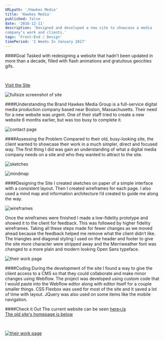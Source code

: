 ```yaml
---
URLpath: '/Hawkes Media'
title: 'Hawkes Media'
published: false
date: '2016-12-11'
description: 'Designed and developed a new site to showcase a media
company’s work and clients.'
tags: 'Front-End / Design'
timePeriod: '2 Weeks In January 2017'
---
```



####Goal
Tasked with redesigning a website that hadn’t been updated in more than a decade, filled with flash animations and gratuitous geocities gifs.


<br/>

<a href="http://www.hawkesmediagroup.com/">Visit the Site</a>

![fullsize screenshot of site](https://www.jacobdfrank.com/images/hawkes/fullsize.png)



####Understanding the Brand
Hawkes Media Group is a full-service digital media production company based near Boston, Massachusetts. Their need for a new website was urgent. One of their staff tried to create a new website 6 months earlier, but was too busy to complete it.

![contact page](https://www.jacobdfrank.com/images/hawkes/contact.png)


####Assessing the Problem
Compared to their old, busy-looking site, the client wanted to showcase their work in a much simpler, direct and focused way. The first thing I did was gain an understanding of what a digital media company needs on a site and who they wanted to attract to the site.

![sketches](https://www.jacobdfrank.com/images/hawkes/sketch1.jpg)

![mindmap](https://www.jacobdfrank.com/images/hawkes/Hawkes_Mindmap.png)

####Designing the Site
I created sketches on paper of a simple interface with a consistent layout. Then I created wireframes for each page. I also used a mind map and information architecture I’d created to guide me along the way.


![wireframes](https://www.jacobdfrank.com/images/hawkes/clients__wires.png)

Once the wireframes were finished I made a low-fidelity prototype and showed it to the client for feedback. This was followed by higher fidelity wireframes. Taking all these steps made for fewer changes as we moved ahead because the feedback helped me remove what the client didn’t like. The triangles and diagonal styling I used on the header and footer to give the site more character were stripped away and the Merriweather font was changed to a more plain and modern looking Open Sans typeface.

![their work page](https://www.jacobdfrank.com/images/hawkes/hmg-work.png)

####Coding
During the development of the site I found a way to give the client access to a CMS so that they could collaborate and make minor changes using Webflow. The project was developed using custom code that I would paste into the Webflow editor along with editor itself for a couple smaller things. CSS Flexbox was used for most of the site and it saved a lot of time with layout. JQuery was also used on some items like the mobile navigation.


####Check it Out
The current website can be seen <a href="http://www.hawkesmediagroup.com/">here</a
<br/>
The old site's homepage is below

<br/>

![their work page](https://www.jacobdfrank.com/images/hawkes/oldScreenCap.jpg)
